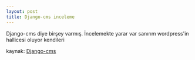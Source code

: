 ```yaml
---
layout: post
title: Django-cms inceleme
---
```


Django-cms diye birşey varmış. İncelemekte yarar var sanırım wordpress'in hallicesi oluyor kendileri

kaynak: [Django-cms](https://www.django-cms.org/en/)
